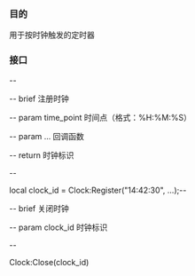 ### 目的
用于按时钟触发的定时器

### 接口
--

-- brief 注册时钟

-- param time_point 时间点（格式：%H:%M:%S）

-- param ... 回调函数  

-- return 时钟标识

--

local clock_id = Clock:Register("14:42:30", ...);--

-- brief 关闭时钟

-- param clock_id 时钟标识

--

Clock:Close(clock_id)

